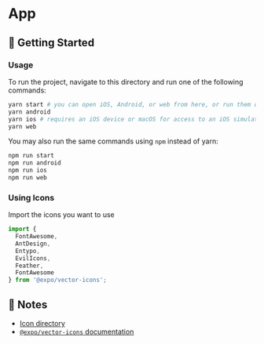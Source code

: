 # App

## 🚀 Getting Started

### Usage

To run the project, navigate to this directory and run one of the following commands:

```bash
yarn start # you can open iOS, Android, or web from here, or run them directly with the commands below.
yarn android
yarn ios # requires an iOS device or macOS for access to an iOS simulator
yarn web
```

You may also run the same commands using `npm` instead of yarn:

```bash
npm run start
npm run android
npm run ios
npm run web
```

### Using Icons

Import the icons you want to use

```js
import {
  FontAwesome,
  AntDesign,
  Entypo,
  EvilIcons,
  Feather,
  FontAwesome
} from '@expo/vector-icons';
```

## 📝 Notes

- [Icon directory](https://expo.github.io/vector-icons/)
- [`@expo/vector-icons` documentation](https://docs.expo.io/versions/latest/guides/icons/)
